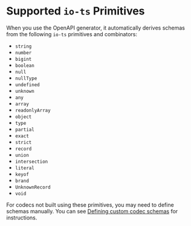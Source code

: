 # Supported `io-ts` Primitives

When you use the OpenAPI generator, it automatically derives schemas from the following
`io-ts` primitives and combinators:

- `string`
- `number`
- `bigint`
- `boolean`
- `null`
- `nullType`
- `undefined`
- `unknown`
- `any`
- `array`
- `readonlyArray`
- `object`
- `type`
- `partial`
- `exact`
- `strict`
- `record`
- `union`
- `intersection`
- `literal`
- `keyof`
- `brand`
- `UnknownRecord`
- `void`

For codecs not built using these primitives, you may need to define schemas manually.
You can see
[Defining custom codec schemas](./configuration#defining-custom-codec-schemas) for
instructions.
